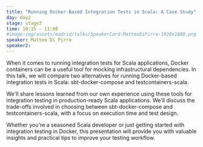 ```yaml
---
title: "Running Docker-Based Integration Tests in Scala: A Case Study"
day: day2
stage: stage3
time: 10:15 - 11:00
#image:img/assets/madrid/talks/SpeakerCard-MatteoDiPirro-1920x1080.png
speaker: Matteo Di Pirro
speaker2:
---
```


When it comes to running integration tests for Scala applications, Docker containers can be a useful tool for mocking infrastructural dependencies. In this talk, we will compare two alternatives for running Docker-based integration tests in Scala: sbt-docker-compose and testcontainers-scala.

We'll share lessons learned from our own experience using these tools for integration testing in production-ready Scala applications. We'll discuss the trade-offs involved in choosing between sbt-docker-compose and testcontainers-scala, with a focus on execution time and test design.

Whether you're a seasoned Scala developer or just getting started with integration testing in Docker, this presentation will provide you with valuable insights and practical tips to improve your testing workflow.
